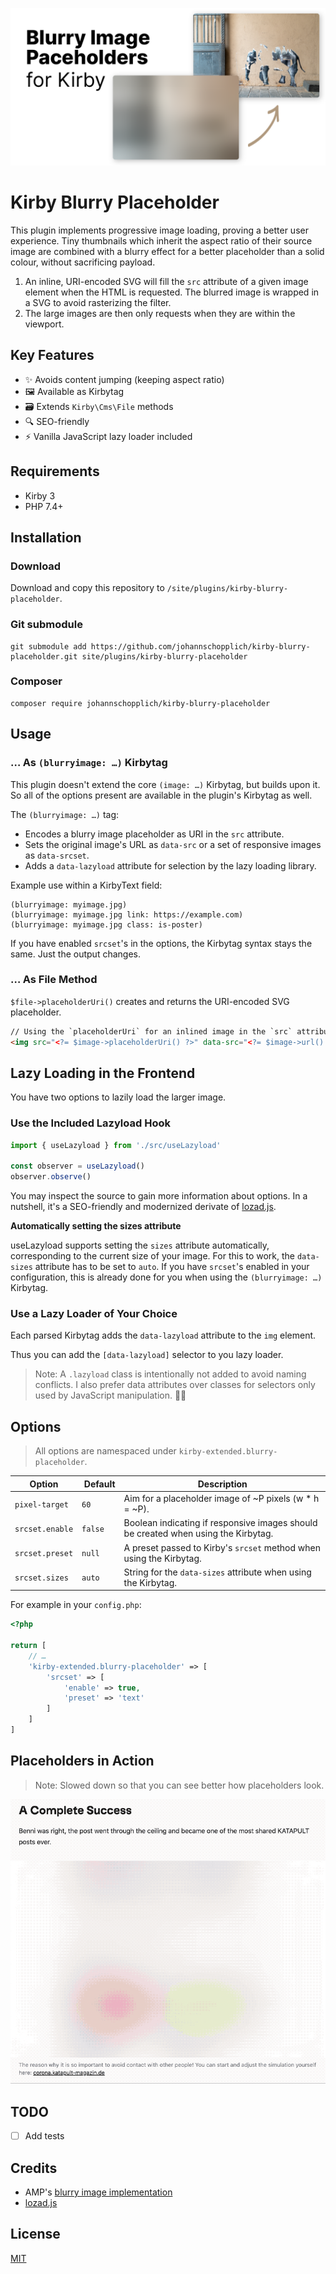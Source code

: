 ![Preview of Kirby blurry placeholder plugin](./.github/social-preview.png)

# Kirby Blurry Placeholder

This plugin implements progressive image loading, proving a better user experience. Tiny thumbnails which inherit the aspect ratio of their source image are combined with a blurry effect for a better placeholder than a solid colour, without sacrificing payload.

1. An inline, URI-encoded SVG will fill the `src` attribute of a given image element when the HTML is requested. The blurred image is wrapped in a SVG to avoid rasterizing the filter.
2. The large images are then only requests when they are within the viewport.

## Key Features

- ✨ Avoids content jumping (keeping aspect ratio)
- 🖼 Available as Kirbytag
- 🗃 Extends `Kirby\Cms\File` methods
- 🔍 SEO-friendly
- ⚡️ Vanilla JavaScript lazy loader included

## Requirements

- Kirby 3
- PHP 7.4+

## Installation

### Download

Download and copy this repository to `/site/plugins/kirby-blurry-placeholder`.

### Git submodule

```
git submodule add https://github.com/johannschopplich/kirby-blurry-placeholder.git site/plugins/kirby-blurry-placeholder
```

### Composer

```
composer require johannschopplich/kirby-blurry-placeholder
```

## Usage

### … As `(blurryimage: …)` Kirbytag

This plugin doesn't extend the core `(image: …)` Kirbytag, but builds upon it. So all of the options present are available in the plugin's Kirbytag as well.

The `(blurryimage: …)` tag:
- Encodes a blurry image placeholder as URI in the `src` attribute.
- Sets the original image's URL as `data-src` or a set of responsive images as `data-srcset`.
- Adds a `data-lazyload` attribute for selection by the lazy loading library.

Example use within a KirbyText field:
```
(blurryimage: myimage.jpg)
(blurryimage: myimage.jpg link: https://example.com)
(blurryimage: myimage.jpg class: is-poster)
```

If you have enabled `srcset`'s in the options, the Kirbytag syntax stays the same. Just the output changes.

### … As File Method

`$file->placeholderUri()` creates and returns the URI-encoded SVG placeholder.

```html
// Using the `placeholderUri` for an inlined image in the `src` attribute
<img src="<?= $image->placeholderUri() ?>" data-src="<?= $image->url() ?>" data-lazyload alt="<?= $image->alt() ?>">
```

## Lazy Loading in the Frontend

You have two options to lazily load the larger image.

### Use the Included Lazyload Hook

```js
import { useLazyload } from './src/useLazyload'

const observer = useLazyload()
observer.observe()
```

You may inspect the source to gain more information about options. In a nutshell, it's a SEO-friendly and modernized derivate of [lozad.js](https://github.com/ApoorvSaxena/lozad.js).

**Automatically setting the sizes attribute**

useLazyload supports setting the `sizes` attribute automatically, corresponding to the current size of your image. For this to work, the `data-sizes` attribute has to be set to `auto`. If you have `srcset`'s enabled in your configuration, this is already done for you when using the `(blurryimage: …)` Kirbytag.

### Use a Lazy Loader of Your Choice

Each parsed Kirbytag adds the `data-lazyload` attribute to the `img` element.

Thus you can add the `[data-lazyload]` selector to you lazy loader.

> Note: A `.lazyload` class is intentionally not added to avoid naming conflicts. I also prefer data attributes over classes for selectors only used by JavaScript manipulation. 🤷‍♂️

## Options

> All options are namespaced under `kirby-extended.blurry-placeholder`.

| Option | Default | Description |
| --- | --- | --- |
| `pixel-target` | `60` | Aim for a placeholder image of ~P pixels (w * h = ~P).
| `srcset.enable` | `false` | Boolean indicating if responsive images should be created when using the Kirbytag.
| `srcset.preset` | `null` | A preset passed to Kirby's `srcset` method when using the Kirbytag.
| `srcset.sizes` | `auto` | String for the `data-sizes` attribute when using the Kirbytag.

For example in your `config.php`:

```php
<?php

return [
    // …
    'kirby-extended.blurry-placeholder' => [
        'srcset' => [
            'enable' => true,
            'preset' => 'text'
        ]
    ]
]
```

## Placeholders in Action

> Note: Slowed down so that you can see better how placeholders look.

![GIF showing plugin in action](./.github/kirby-blurry-placeholder-preview.gif)

## TODO

- [ ] Add tests

## Credits

- AMP's [blurry image implementation](https://github.com/ampproject/amp-toolbox/blob/0c8755016ae825b11b63b98be83271fd14cc0486/packages/optimizer/lib/transformers/AddBlurryImagePlaceholders.js)
- [lozad.js](https://github.com/ApoorvSaxena/lozad.js)

## License

[MIT](https://opensource.org/licenses/MIT)
